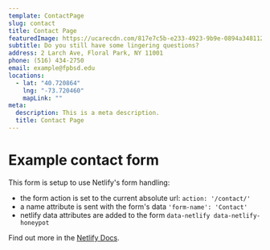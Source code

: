 ```yaml
---
template: ContactPage
slug: contact
title: Contact Page
featuredImage: https://ucarecdn.com/817e7c5b-e233-4923-9b9e-0894a3481127/
subtitle: Do you still have some lingering questions?
address: 2 Larch Ave, Floral Park, NY 11001
phone: (516) 434-2750
email: example@fpbsd.edu
locations:
  - lat: "40.720864"
    lng: "-73.720460"
    mapLink: ""
meta:
  description: This is a meta description.
  title: Contact Page
---
```


# Example contact form

This form is setup to use Netlify's form handling:

- the form action is set to the current absolute url: `action: '/contact/'`
- a name attribute is sent with the form's data `'form-name': 'Contact'`
- netlify data attributes are added to the form `data-netlify data-netlify-honeypot`

Find out more in the [Netlify Docs](https://www.netlify.com/docs/form-handling/).
